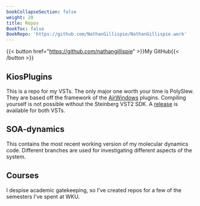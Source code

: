 ```yaml
---
bookCollapseSection: false
weight: 20
title: Repos
BookToc: false
BookRepo: 'https://github.com/NathanGillispie/NathanGillispie.work'
---
```


{{< button href="https://github.com/nathangillispie" >}}My GitHub{{< /button >}}

## KiosPlugins

This is a repo for my VSTs. The only major one worth your time is PolySlew. They are based off the framework of the [AirWindows](https://www.airwindows.com/) plugins. Compiling yourself is not possible without the Steinberg VST2 SDK. A [release](https://github.com/NathanGillispie/KiosPlugins/releases/tag/VST) is available for both VSTs.

## SOA-dynamics

This contains the most recent working version of my molecular dynamics code. Different branches are used for investigating different aspects of the system.

## Courses

I despise academic gatekeeping, so I've created repos for a few of the semesters I've spent at WKU.


